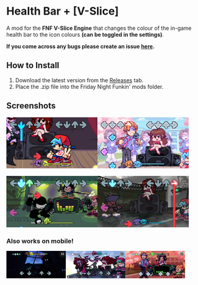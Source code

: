 # Health Bar + [V-Slice] 

A mod for the **FNF V-Slice Engine** that changes the colour of the in-game health bar to the icon colours **(can be toggled in the settings)**.

**If you come across any bugs please create an issue [here](https://github.com/JugieNoob/V-Slice-Healthbar-Plus/issues).**

## How to Install

1.    Download the latest version from the [Releases]() tab.
2.    Place the .zip file into the Friday Night Funkin' mods folder.

## Screenshots

<div>
<img src=https://github.com/JugieNoob/V-Slice-Healthbar-Plus/blob/main/.github/images/1.png align=left width=47.5%>
<img src=https://github.com/JugieNoob/V-Slice-Healthbar-Plus/blob/main/.github/images/2.png width=47.5%>
</div>
<br>
<div>
<img src=https://github.com/JugieNoob/V-Slice-Healthbar-Plus/blob/main/.github/images/3.png align=left width=47.5%>
<img src=https://github.com/JugieNoob/V-Slice-Healthbar-Plus/blob/main/.github/images/4.png width=47.5%>
</div>

### Also works on mobile!

<div>
  <img src=https://github.com/JugieNoob/V-Slice-Healthbar-Plus/blob/main/.github/images/mobile1.png align=left width=31%>
  <img src=https://github.com/JugieNoob/V-Slice-Healthbar-Plus/blob/main/.github/images/mobile2.png align=left width=31%>
  <img src=https://github.com/JugieNoob/V-Slice-Healthbar-Plus/blob/main/.github/images/mobile3.png width=31%>
</div>
